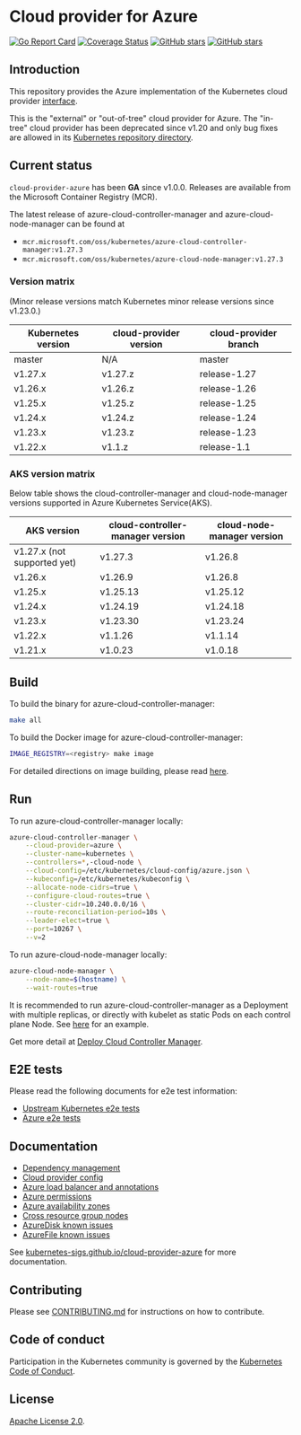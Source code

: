 # Cloud provider for Azure

[![Go Report Card](https://goreportcard.com/badge/sigs.k8s.io/cloud-provider-azure)](https://goreportcard.com/report/sigs.k8s.io/cloud-provider-azure)
[![Coverage Status](https://coveralls.io/repos/github/kubernetes-sigs/cloud-provider-azure/badge.svg?branch=master)](https://coveralls.io/github/kubernetes-sigs/cloud-provider-azure?branch=master)
[![GitHub stars](https://img.shields.io/github/stars/kubernetes-sigs/cloud-provider-azure.svg)](https://github.com/kubernetes-sigs/cloud-provider-azure/stargazers)
[![GitHub stars](https://img.shields.io/badge/contributions-welcome-orange.svg)](https://github.com/kubernetes-sigs/cloud-provider-azure/blob/master/CONTRIBUTING.md)

## Introduction

This repository provides the Azure implementation of the Kubernetes cloud provider [interface](https://github.com/kubernetes/cloud-provider).

This is the "external" or "out-of-tree" cloud provider for Azure. The "in-tree" cloud provider has been deprecated since v1.20 and only bug fixes are allowed in its [Kubernetes repository directory](https://github.com/kubernetes/kubernetes/tree/master/staging/src/k8s.io/legacy-cloud-providers/azure).

## Current status

`cloud-provider-azure` has been **GA** since v1.0.0. Releases are available from the Microsoft Container Registry (MCR).

The latest release of azure-cloud-controller-manager and azure-cloud-node-manager can be found at

* `mcr.microsoft.com/oss/kubernetes/azure-cloud-controller-manager:v1.27.3`
* `mcr.microsoft.com/oss/kubernetes/azure-cloud-node-manager:v1.27.3`

### Version matrix

(Minor release versions match Kubernetes minor release versions since v1.23.0.)

| Kubernetes version | cloud-provider version | cloud-provider branch |
|--------------------|------------------------|-----------------------|
| master             | N/A                    | master                |
| v1.27.x            | v1.27.z                | release-1.27          |
| v1.26.x            | v1.26.z                | release-1.26          |
| v1.25.x            | v1.25.z                | release-1.25          |
| v1.24.x            | v1.24.z                | release-1.24          |
| v1.23.x            | v1.23.z                | release-1.23          |
| v1.22.x            | v1.1.z                 | release-1.1           |

### AKS version matrix

Below table shows the cloud-controller-manager and cloud-node-manager versions supported in Azure Kubernetes Service(AKS).

| AKS version                 | cloud-controller-manager version | cloud-node-manager version |
|-----------------------------|----------------------------------|----------------------------|
| v1.27.x (not supported yet) | v1.27.3                          | v1.26.8                    |
| v1.26.x                     | v1.26.9                          | v1.26.8                    |
| v1.25.x                     | v1.25.13                         | v1.25.12                   |
| v1.24.x                     | v1.24.19                         | v1.24.18                   |
| v1.23.x                     | v1.23.30                         | v1.23.24                   |
| v1.22.x                     | v1.1.26                          | v1.1.14                    |
| v1.21.x                     | v1.0.23                          | v1.0.18                    |

## Build

To build the binary for azure-cloud-controller-manager:

```sh
make all
```

To build the Docker image for azure-cloud-controller-manager:

```sh
IMAGE_REGISTRY=<registry> make image
```

For detailed directions on image building, please read [here](http://kubernetes-sigs.github.io/cloud-provider-azure/development/image-building/).

## Run

To run azure-cloud-controller-manager locally:

```sh
azure-cloud-controller-manager \
    --cloud-provider=azure \
    --cluster-name=kubernetes \
    --controllers=*,-cloud-node \
    --cloud-config=/etc/kubernetes/cloud-config/azure.json \
    --kubeconfig=/etc/kubernetes/kubeconfig \
    --allocate-node-cidrs=true \
    --configure-cloud-routes=true \
    --cluster-cidr=10.240.0.0/16 \
    --route-reconciliation-period=10s \
    --leader-elect=true \
    --port=10267 \
    --v=2
```

To run azure-cloud-node-manager locally:

```sh
azure-cloud-node-manager \
    --node-name=$(hostname) \
    --wait-routes=true
```

It is recommended to run azure-cloud-controller-manager as a Deployment with multiple replicas, or directly with kubelet as static Pods on each control plane Node. See [here](examples/out-of-tree/cloud-controller-manager.yaml) for an example.

Get more detail at [Deploy Cloud Controller Manager](http://kubernetes-sigs.github.io/cloud-provider-azure/install/azure-ccm/).

## E2E tests

Please read the following documents for e2e test information:

- [Upstream Kubernetes e2e tests](http://kubernetes-sigs.github.io/cloud-provider-azure/development/e2e/e2e-tests/)
- [Azure e2e tests](http://kubernetes-sigs.github.io/cloud-provider-azure/development/e2e/e2e-tests-azure/)

## Documentation

- [Dependency management](http://kubernetes-sigs.github.io/cloud-provider-azure/development/dependencies/)
- [Cloud provider config](http://kubernetes-sigs.github.io/cloud-provider-azure/install/configs/)
- [Azure load balancer and annotations](http://kubernetes-sigs.github.io/cloud-provider-azure/topics/loadbalancer/)
- [Azure permissions](http://kubernetes-sigs.github.io/cloud-provider-azure/topics/azure-permissions/)
- [Azure availability zones](http://kubernetes-sigs.github.io/cloud-provider-azure/topics/availability-zones/)
- [Cross resource group nodes](http://kubernetes-sigs.github.io/cloud-provider-azure/topics/cross-resource-group-nodes/)
- [AzureDisk known issues](http://kubernetes-sigs.github.io/cloud-provider-azure/faq/known-issues/azuredisk/)
- [AzureFile known issues](http://kubernetes-sigs.github.io/cloud-provider-azure/faq/known-issues/azurefile/)

See [kubernetes-sigs.github.io/cloud-provider-azure](https://kubernetes-sigs.github.io/cloud-provider-azure/) for more documentation.

## Contributing

Please see [CONTRIBUTING.md](CONTRIBUTING.md) for instructions on how to contribute.

## Code of conduct

Participation in the Kubernetes community is governed by the [Kubernetes Code of Conduct](code-of-conduct.md).

## License

[Apache License 2.0](LICENSE).
